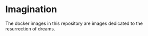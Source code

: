 # Imagination
The docker images in this repository are images dedicated to the resurrection of dreams.
